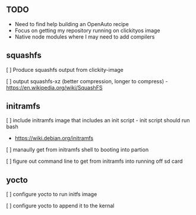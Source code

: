 ## TODO
- Need to find help building an OpenAuto recipe
- Focus on getting my repository running on clickityos image
- Native node modules where I may need to add compilers

## squashfs
[ ] Produce squashfs output from clickity-image

[ ] output squashfs-xz (better compression, longer to compress) - https://en.wikipedia.org/wiki/SquashFS

## initramfs
[ ] include initramfs image that includes an init script - init script should run bash 
- https://wiki.debian.org/initramfs

[ ] manaully get from initramfs shell to booting into partion

[ ] figure out command line to get from initramfs into running off sd card
  

## yocto
[ ] configure yocto to run initfs image

[ ] configure yocto to append it to the kernal
